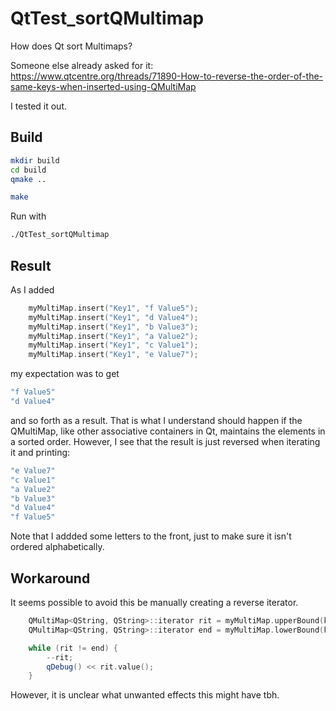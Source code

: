# QtTest_sortQMultimap #
How does Qt sort Multimaps?

Someone else already asked for it:
https://www.qtcentre.org/threads/71890-How-to-reverse-the-order-of-the-same-keys-when-inserted-using-QMultiMap

I tested it out.

## Build ##

```sh
mkdir build
cd build
qmake ..

make
```

Run with
```sh
./QtTest_sortQMultimap
```

## Result ##

As I added
```C++
    myMultiMap.insert("Key1", "f Value5");
    myMultiMap.insert("Key1", "d Value4");
    myMultiMap.insert("Key1", "b Value3");
    myMultiMap.insert("Key1", "a Value2");
    myMultiMap.insert("Key1", "c Value1");
    myMultiMap.insert("Key1", "e Value7");
```

my expectation was to get
```sh
"f Value5"
"d Value4"
```

and so forth as a result.
That is what I understand should happen if the QMultiMap, like other associative containers in Qt, maintains the elements in a sorted order.
However, I see that the result is just reversed when iterating it and printing:
```sh
"e Value7"
"c Value1"
"a Value2"
"b Value3"
"d Value4"
"f Value5"
```

Note that I addded some letters to the front, just to make sure it isn't ordered alphabetically.


## Workaround ##

It seems possible to avoid this be manually creating a reverse iterator.
```C++
    QMultiMap<QString, QString>::iterator rit = myMultiMap.upperBound(key);
    QMultiMap<QString, QString>::iterator end = myMultiMap.lowerBound(key);

    while (rit != end) {
        --rit;
        qDebug() << rit.value();
    }
```

However, it is unclear what unwanted effects this might have tbh.

